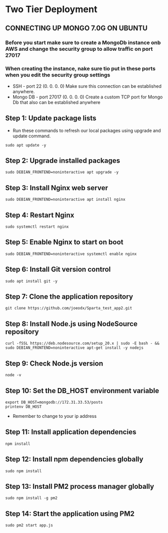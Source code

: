 # Two Tier Deployment

## CONNECTING UP MONGO 7.0G ON UBUNTU

### Before you start make sure to create a MongoDb instance onb AWS and change the security group to allow traffic on port 27017
### When creating the instance, nake sure tio put in these ports when you edit the security group settings 

* SSH - port 22 (0. 0. 0. 0)
Make sure this connection can be established anywhere.
* Mongo DB - port 27017 (0. 0. 0. 0)
Create a custom TCP port for Mongo Db that also can be established anywhere 


## Step 1: Update package lists
* Run these commands to refresh our local packages using upgrade and update command. 
```
sudo apt update -y
```

##  Step 2: Upgrade installed packages
```
sudo DEBIAN_FRONTEND=noninteractive apt upgrade -y 
```

##  Step 3: Install Nginx web server
```
sudo DEBIAN_FRONTEND=noninteractive apt install nginx 
```
##  Step 4: Restart Nginx
```
sudo systemctl restart nginx
```
##  Step 5: Enable Nginx to start on boot
```
sudo DEBIAN_FRONTEND=noninteractive systemctl enable nginx
```

## Step 6: Install Git version control
``` 
sudo apt install git -y
```

## Step 7: Clone the application repository

```
git clone https://github.com/joeodx/Sparta_test_app2.git
```

##  Step 8: Install Node.js using NodeSource repository
```
curl -fSSL https://deb.nodesource.com/setup_20.x | sudo -E bash - && sudo DEBIAN_FRONTEND=noninteractive apt-get install -y nodejs 
```

##  Step 9: Check Node.js version

```
node -v
```

##  Step 10: Set the DB_HOST environment variable
```
export DB_HOST=mongodb://172.31.33.53/posts
printenv DB_HOST
```

* Remember to change to your ip address

## Step 11: Install application dependencies
```
npm install
```

## Step 12: Install npm dependencies globally
```
sudo npm install
```
## Step 13: Install PM2 process manager globally
```
sudo npm install -g pm2
```
##  Step 14: Start the application using PM2
```
sudo pm2 start app.js